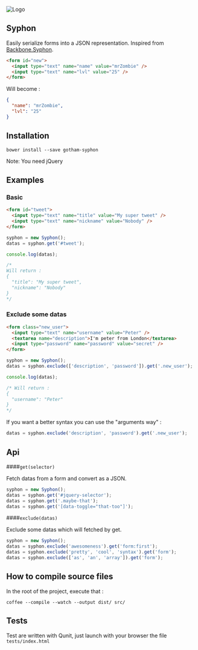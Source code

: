 ![Logo](http://gesjeremie.fr/github_resources/syphon-component.png)

## Syphon

Easily serialize forms into a JSON representation. Inspired from [Backbone.Syphon](https://github.com/marionettejs/backbone.syphon).

```html
<form id="new">
  <input type="text" name="name" value="mrZombie" />
  <input type="text" name="lvl" value="25" />
</form>
```

Will become : 

```json
{
  "name": "mrZombie",
  "lvl": "25"
}
```

## Installation 

```
bower install --save gotham-syphon
```

Note: You need jQuery

## Examples

### Basic
```html
<form id="tweet">
  <input type="text" name="title" value="My super tweet" />
  <input type="text" name="nickname" value="Nobody" />
</form>
```

```javascript
syphon = new Syphon();
datas = syphon.get('#tweet');

console.log(datas);

/*
Will return :
{
  "title": "My super tweet",
  "nickname": "Nobody"
}
*/
```

### Exclude some datas

```html
<form class="new_user">
  <input type="text" name="username" value="Peter" />
  <textarea name="description">I'm peter from London</textarea>
  <input type="password" name="password" value="secret" />
</form>
```

```javascript
syphon = new Syphon();
datas = syphon.exclude(['description', 'password']).get('.new_user');

console.log(datas);

/* Will return : 
{
  "username": "Peter"
}
*/
```

If you want a better syntax you can use the "arguments way" :

```javascript
datas = syphon.exclude('description', 'password').get('.new_user');
```



## Api

####```get(selector)```

Fetch datas from a form and convert as a JSON.

```javascript
syphon = new Syphon();
datas = syphon.get('#jquery-selector');
datas = syphon.get('.maybe-that');
datas = syphon.get('[data-toggle="that-too"]');
```

####```exclude(datas)```

Exclude some datas which will fetched by get.

```javascript
syphon = new Syphon();
datas = syphon.exclude('awesomeness').get('form:first');
datas = syphon.exclude('pretty', 'cool', 'syntax').get('form');
datas = syphon.exclude(['as', 'an', 'array']).get('form');
```

## How to compile source files 

In the root of the project, execute that : 

```
coffee --compile --watch --output dist/ src/
```

## Tests 
Test are written with Qunit, just launch with your browser the file ```tests/index.html```
